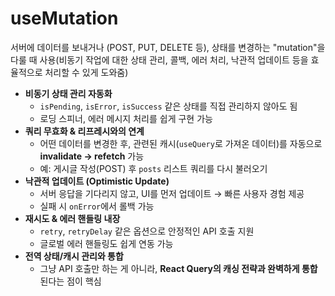 
# useMutation

서버에 데이터를 보내거나 (POST, PUT, DELETE 등), 상태를 변경하는 "mutation"을 다룰 때 사용(비동기 작업에 대한 상태 관리, 콜백, 에러 처리, 낙관적 업데이트 등을 효율적으로 처리할 수 있게 도와줌)


- **비동기 상태 관리 자동화**
    - `isPending`, `isError`, `isSuccess` 같은 상태를 직접 관리하지 않아도 됨
    - 로딩 스피너, 에러 메시지 처리를 쉽게 구현 가능
- **쿼리 무효화 & 리프레시와의 연계**
    - 어떤 데이터를 변경한 후, 관련된 캐시(`useQuery`로 가져온 데이터)를 자동으로 **invalidate → refetch** 가능
    - 예: 게시글 작성(POST) 후 `posts` 리스트 쿼리를 다시 불러오기
- **낙관적 업데이트 (Optimistic Update)**
    - 서버 응답을 기다리지 않고, UI를 먼저 업데이트 → 빠른 사용자 경험 제공
    - 실패 시 `onError`에서 롤백 가능
- **재시도 & 에러 핸들링 내장**
    - `retry`, `retryDelay` 같은 옵션으로 안정적인 API 호출 지원
    - 글로벌 에러 핸들링도 쉽게 연동 가능
- **전역 상태/캐시 관리와 통합**
    - 그냥 API 호출만 하는 게 아니라, **React Query의 캐싱 전략과 완벽하게 통합**된다는 점이 핵심